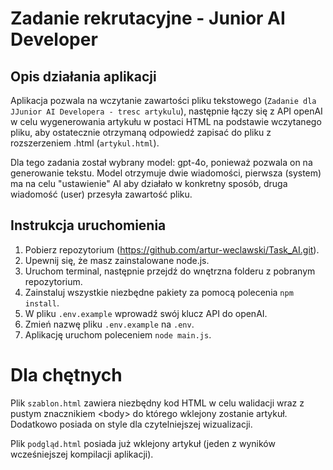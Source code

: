 # Zadanie rekrutacyjne - Junior AI Developer
## Opis działania aplikacji
Aplikacja pozwala na wczytanie zawartości pliku tekstowego (```Zadanie dla JJunior AI Developera - tresc artykulu```), następnie łączy się z API openAI w celu wygenerowania artykułu w postaci HTML na podstawie wczytanego pliku, aby ostatecznie otrzymaną odpowiedź zapisać do pliku z rozszerzeniem .html (```artykul.html```).

Dla tego zadania został wybrany model: gpt-4o, ponieważ pozwala on na generowanie tekstu. Model otrzymuje dwie wiadomości, pierwsza (system) ma na celu "ustawienie" AI aby działało w konkretny sposób, druga wiadomość (user) przesyła zawartość pliku.

## Instrukcja uruchomienia
1. Pobierz repozytorium (https://github.com/artur-weclawski/Task_AI.git).
2. Upewnij się, że masz zainstalowane node.js.
3. Uruchom terminal, następnie przejdź do wnętrzna folderu z pobranym repozytorium.
4. Zainstaluj wszystkie niezbędne pakiety za pomocą polecenia ```npm install```.
5. W pliku ```.env.example``` wprowadź swój klucz API do openAI.
6. Zmień nazwę pliku ```.env.example``` na ```.env```.
7. Aplikację uruchom poleceniem ```node main.js```.

# Dla chętnych
Plik ```szablon.html``` zawiera niezbędny kod HTML w celu walidacji wraz z pustym znacznikiem \<body\> do którego wklejony zostanie artykuł. Dodatkowo posiada on style dla czytelniejszej wizualizacji.

Plik ```podgląd.html``` posiada już wklejony artykuł (jeden z wyników wcześniejszej kompilacji aplikacji).
